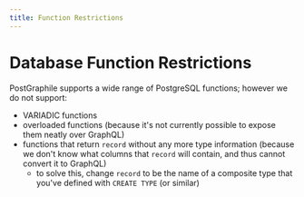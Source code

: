 ```yaml
---
title: Function Restrictions
---
```


# Database Function Restrictions

PostGraphile supports a wide range of PostgreSQL functions; however we do not
support:

- VARIADIC functions
- overloaded functions (because it's not currently possible to expose them
  neatly over GraphQL)
- functions that return `record` without any more type information (because we
  don't know what columns that `record` will contain, and thus cannot convert it
  to GraphQL)
  - to solve this, change `record` to be the name of a composite type that
    you've defined with `CREATE TYPE` (or similar)
